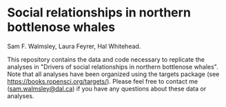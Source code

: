 # Social relationships in northern bottlenose whales

Sam F. Walmsley, Laura Feyrer, Hal Whitehead.

This repository contains the data and code necessary to replicate the analyses in "Drivers of social relationships in northern bottlenose whales". Note that all analyses have been organized using the targets package (see https://books.ropensci.org/targets/). Please feel free to contact me (sam.walmsley@dal.ca) if you have any questions about these data or analyses. 